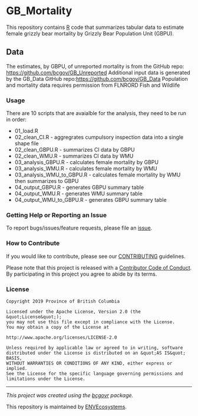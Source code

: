 <!-- Add a project state badge
See https://github.com/BCDevExchange/Our-Project-Docs/blob/master/discussion/projectstates.md
If you have bcgovr installed and you use RStudio, click the 'Insert BCDevex Badge' Addin. -->
GB\_Mortality
=============

This repository contains [R](https://www.r-project.org/) code that
summarizes tabular data to estimate female grizzly bear mortality by
Grizzly Bear Population Unit (GBPU).

Data
----

The estimates, by GBPU, of unreported mortality is from the GitHub repo:
<a href="https://github.com/bcgov/GB_Unreported" class="uri">https://github.com/bcgov/GB_Unreported</a>
Additional input data is generated by the GB\_Data GitHub
repo:<a href="https://github.com/bcgov/GB_Data" class="uri">https://github.com/bcgov/GB_Data</a>
Population and mortality data requires permission from FLNRORD Fish and
Wildlife

### Usage

There are 10 scripts that are avaialble for the analysis, they need to
be run in order:

-   01\_load.R
-   02\_clean\_CI.R - aggregrates cumpulsory inspection data into a
    single shape file
-   02\_clean\_GBPU.R - summarizes CI data by GBPU
-   02\_clean\_WMU.R - summarizes CI data by WMU
-   03\_analysis\_GBPU.R - calculates female mortality by GBPU
-   03\_analysis\_WMU.R - calculates female mortality by WMU
-   03\_analysis\_WMU\_to\_GBPU.R - calculates female mortality by WMU
    then summarizes to GBPU
-   04\_output\_GBPU.R - generates GBPU summary table
-   04\_output\_WMU.R - generates WMU summary table
-   04\_output\_WMU\_to\_GBPU.R - generates GBPU summary table

### Getting Help or Reporting an Issue

To report bugs/issues/feature requests, please file an
[issue](https://github.com/bcgov/GB_Mortality/issues/).

### How to Contribute

If you would like to contribute, please see our
[CONTRIBUTING](CONTRIBUTING.md) guidelines.

Please note that this project is released with a [Contributor Code of
Conduct](CODE_OF_CONDUCT.md). By participating in this project you agree
to abide by its terms.

### License

    Copyright 2019 Province of British Columbia

    Licensed under the Apache License, Version 2.0 (the &quot;License&quot;);
    you may not use this file except in compliance with the License.
    You may obtain a copy of the License at

    http://www.apache.org/licenses/LICENSE-2.0

    Unless required by applicable law or agreed to in writing, software distributed under the License is distributed on an &quot;AS IS&quot; BASIS,
    WITHOUT WARRANTIES OR CONDITIONS OF ANY KIND, either express or implied.
    See the License for the specific language governing permissions and limitations under the License.

------------------------------------------------------------------------

*This project was created using the
[bcgovr](https://github.com/bcgov/bcgovr) package.*

This repository is maintained by
[ENVEcosystems](https://github.com/orgs/bcgov/teams/envecosystems/members).
